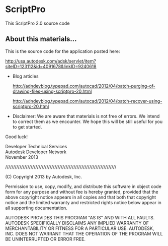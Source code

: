 ScriptPro
=========
This ScriptPro 2.0 source code

About this materials...
-----------------------
This is the source code for the application posted here:

http://usa.autodesk.com/adsk/servlet/item?siteID=123112&id=4091678&linkID=9240618

* Blog articles

  http://adndevblog.typepad.com/autocad/2012/04/batch-purging-of-drawing-files-using-scriptpro-20.html
  
  http://adndevblog.typepad.com/autocad/2012/04/batch-recover-using-scriptpro-20.html

* Disclaimer: We are aware that materials is not free of errors. 
  We intend to correct them as we encounter. We hope this will 
  be still useful for you to get started. 

Good luck!  

Developer Technical Services<br />
Autodesk Developer Network<br />
November 2013



//////////////////////////////////////////////////////////////////////

(C) Copyright 2013 by Autodesk, Inc. 

Permission to use, copy, modify, and distribute this software in
object code form for any purpose and without fee is hereby granted, 
provided that the above copyright notice appears in all copies and 
that both that copyright notice and the limited warranty and
restricted rights notice below appear in all supporting 
documentation.

AUTODESK PROVIDES THIS PROGRAM "AS IS" AND WITH ALL FAULTS. 
AUTODESK SPECIFICALLY DISCLAIMS ANY IMPLIED WARRANTY OF
MERCHANTABILITY OR FITNESS FOR A PARTICULAR USE.  AUTODESK, INC. 
DOES NOT WARRANT THAT THE OPERATION OF THE PROGRAM WILL BE
UNINTERRUPTED OR ERROR FREE.
